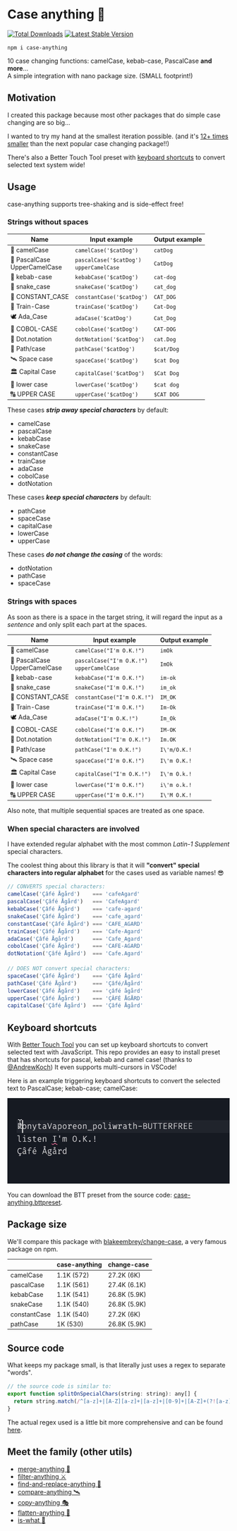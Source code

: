 # Case anything 🐫

<a href="https://www.npmjs.com/package/case-anything"><img src="https://img.shields.io/npm/v/case-anything.svg" alt="Total Downloads"></a>
<a href="https://www.npmjs.com/package/case-anything"><img src="https://img.shields.io/npm/dw/case-anything.svg" alt="Latest Stable Version"></a>

```
npm i case-anything
```

10 case changing functions: camelCase, kebab-case, PascalCase **and more**...<br />
A simple integration with nano package size. (SMALL footprint!)

## Motivation

I created this package because most other packages that do simple case changing are so big...

I wanted to try my hand at the smallest iteration possible. (and it's [12+ times smaller](#package-size) than the next popular case changing package!!)

There's also a Better Touch Tool preset with [keyboard shortcuts](#keyboard-shortcuts) to convert selected text system wide!

## Usage

case-anything supports tree-shaking and is side-effect free!

### Strings without spaces

| Name                              | Input example                                 | Output example |
| --------------------------------- | --------------------------------------------- | -------------- |
| 🐪 camelCase                      | `camelCase('$catDog')`                        | `catDog`       |
| 🐫 PascalCase<br />UpperCamelCase | `pascalCase('$catDog')`<br />`upperCamelCase` | `CatDog`       |
| 🥙 kebab-case                     | `kebabCase('$catDog')`                        | `cat-dog`      |
| 🐍 snake_case                     | `snakeCase('$catDog')`                        | `cat_dog`      |
| 📣 CONSTANT_CASE                  | `constantCase('$catDog')`                     | `CAT_DOG`      |
| 🚂 Train-Case                     | `trainCase('$catDog')`                        | `Cat-Dog`      |
| 🕊 Ada_Case                        | `adaCase('$catDog')`                          | `Cat_Dog`      |
| 👔 COBOL-CASE                     | `cobolCase('$catDog')`                        | `CAT-DOG`      |
| 📍 Dot.notation                   | `dotNotation('$catDog')`                      | `cat.Dog`      |
| 📂 Path/case                      | `pathCase('$catDog')`                         | `$cat/Dog`     |
| 🛰 Space case                      | `spaceCase('$catDog')`                        | `$cat Dog`     |
| 🏛 Capital Case                    | `capitalCase('$catDog')`                      | `$Cat Dog`     |
| 🔡 lower case                     | `lowerCase('$catDog')`                        | `$cat dog`     |
| 🔠 UPPER CASE                     | `upperCase('$catDog')`                        | `$CAT DOG`     |

These cases _**strip away special characters**_ by default:

- camelCase
- pascalCase
- kebabCase
- snakeCase
- constantCase
- trainCase
- adaCase
- cobolCase
- dotNotation

These cases _**keep special characters**_ by default:

- pathCase
- spaceCase
- capitalCase
- lowerCase
- upperCase

These cases _**do not change the casing**_ of the words:

- dotNotation
- pathCase
- spaceCase

### Strings with spaces

As soon as there is a space in the target string, it will regard the input as a _sentence_ and only split each part at the spaces.

| Name                              | Input example                                   | Output example |
| --------------------------------- | ----------------------------------------------- | -------------- |
| 🐪 camelCase                      | `camelCase("I'm O.K.!")`                        | `imOk`         |
| 🐫 PascalCase<br />UpperCamelCase | `pascalCase("I'm O.K.!")`<br />`upperCamelCase` | `ImOk`         |
| 🥙 kebab-case                     | `kebabCase("I'm O.K.!")`                        | `im-ok`        |
| 🐍 snake_case                     | `snakeCase("I'm O.K.!")`                        | `im_ok`        |
| 📣 CONSTANT_CASE                  | `constantCase("I'm O.K.!")`                     | `IM_OK`        |
| 🚂 Train-Case                     | `trainCase("I'm O.K.!")`                        | `Im-Ok`        |
| 🕊 Ada_Case                        | `adaCase("I'm O.K.!")`                          | `Im_Ok`        |
| 👔 COBOL-CASE                     | `cobolCase("I'm O.K.!")`                        | `IM-OK`        |
| 📍 Dot.notation                   | `dotNotation("I'm O.K.!")`                      | `Im.OK`        |
| 📂 Path/case                      | `pathCase("I'm O.K.!")`                         | `I\'m/O.K.!`   |
| 🛰 Space case                      | `spaceCase("I'm O.K.!")`                        | `I\'m O.K.!`   |
| 🏛 Capital Case                    | `capitalCase("I'm O.K.!")`                      | `I\'m O.k.!`   |
| 🔡 lower case                     | `lowerCase("I'm O.K.!")`                        | `i\'m o.k.!`   |
| 🔠 UPPER CASE                     | `upperCase("I'm O.K.!")`                        | `I\'M O.K.!`   |

Also note, that multiple sequential spaces are treated as one space.

### When special characters are involved

I have extended regular alphabet with the most common _Latin-1 Supplement_ special characters.

The coolest thing about this library is that it will **"convert" special characters into regular alphabet** for the cases used as variable names! 😎

<!-- prettier-ignore-start -->
```js
// CONVERTS special characters:
camelCase('Çâfé Ågård')    === 'cafeAgard'
pascalCase('Çâfé Ågård')   === 'CafeAgard'
kebabCase('Çâfé Ågård')    === 'cafe-agard'
snakeCase('Çâfé Ågård')    === 'cafe_agard'
constantCase('Çâfé Ågård') === 'CAFE_AGARD'
trainCase('Çâfé Ågård')    === 'Cafe-Agard'
adaCase('Çâfé Ågård')      === 'Cafe_Agard'
cobolCase('Çâfé Ågård')    === 'CAFE-AGARD'
dotNotation('Çâfé Ågård')  === 'Cafe.Agard'

// DOES NOT convert special characters:
spaceCase('Çâfé Ågård')    === 'Çâfé Ågård'
pathCase('Çâfé Ågård')     === 'Çâfé/Ågård'
lowerCase('Çâfé Ågård')    === 'çâfé ågård'
upperCase('Çâfé Ågård')    === 'ÇÂFÉ ÅGÅRD'
capitalCase('Çâfé Ågård')  === 'Çâfé Ågård'
```
<!-- prettier-ignore-end -->

## Keyboard shortcuts

With [Better Touch Tool](https://folivora.ai) you can set up keyboard shortcuts to convert selected text with JavaScript. This repo provides an easy to install preset that has shortcuts for pascal, kebab and camel case! (thanks to [@AndrewKoch](https://github.com/AndrewKoch)) It even supports multi-cursors in VSCode!

Here is an example triggering keyboard shortcuts to convert the selected text to PascalCase; kebab-case; camelCase:

![keyboard shortcuts example](.media/case-anything%20VSCode.gif?raw=true)

You can download the BTT preset from the source code: [case-anything.bttpreset](case-anything.bttpreset).

## Package size

We'll compare this package with [blakeembrey/change-case](https://github.com/blakeembrey/change-case), a very famous package on npm.

|              | case-anything | change-case  |
| ------------ | ------------- | ------------ |
| camelCase    | 1.1K (572)    | 27.2K (6K)   |
| pascalCase   | 1.1K (561)    | 27.4K (6.1K) |
| kebabCase    | 1.1K (541)    | 26.8K (5.9K) |
| snakeCase    | 1.1K (540)    | 26.8K (5.9K) |
| constantCase | 1.1K (540)    | 27.2K (6K)   |
| pathCase     | 1K (530)      | 26.8K (5.9K) |

## Source code

What keeps my package small, is that literally just uses a regex to separate "words".

```js
// the source code is similar to:
export function splitOnSpecialChars(string: string): any[] {
  return string.match(/^[a-z]+|[A-Z][a-z]+|[a-z]+|[0-9]+|[A-Z]+(?![a-z])/g)
}
```

The actual regex used is a little bit more comprehensive and can be found [here](https://github.com/mesqueeb/case-anything/blob/production/src/utils.ts#L7).

## Meet the family (other utils)

- [merge-anything 🥡](https://github.com/mesqueeb/merge-anything)
- [filter-anything ⚔️](https://github.com/mesqueeb/filter-anything)
- [find-and-replace-anything 🎣](https://github.com/mesqueeb/find-and-replace-anything)
- [compare-anything 🛰](https://github.com/mesqueeb/compare-anything)
- [copy-anything 🎭](https://github.com/mesqueeb/copy-anything)
- [flatten-anything 🏏](https://github.com/mesqueeb/flatten-anything)
- [is-what 🙉](https://github.com/mesqueeb/is-what)
